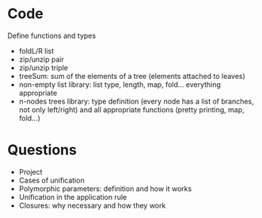 # Code
Define functions and types
- foldL/R list
- zip/unzip pair
- zip/unzip triple
- treeSum: sum of the elements of a tree (elements attached to leaves)
- non-empty list library: list type, length, map, fold... everything appropriate
- n-nodes trees library: type definition (every node has a list of branches, not only left/right) and all appropriate functions (pretty printing, map, fold...)

# Questions
- Project
- Cases of unification
- Polymorphic parameters: definition and how it works
- Unification in the application rule
- Closures: why necessary and how they work
